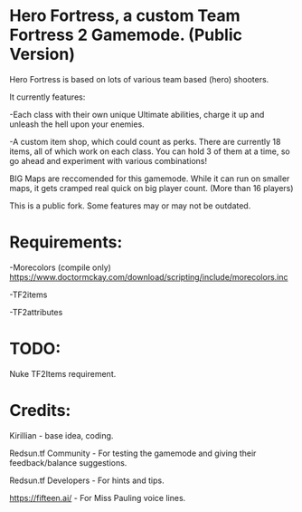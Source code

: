 # Hero Fortress, a custom Team Fortress 2 Gamemode. (Public Version)

Hero Fortress is based on lots of various team based (hero) shooters.

It currently features:

-Each class with their own unique Ultimate abilities, charge it up and unleash the hell upon your enemies.

-A custom item shop, which could count as perks. There are currently 18 items, all of which work on each class. You can hold 3 of them at a time, so go ahead and experiment with various combinations!

BIG Maps are reccomended for this gamemode. While it can run on smaller maps, it gets cramped real quick on big player count. (More than 16 players)

This is a public fork. Some features may or may not be outdated.

# Requirements:

-Morecolors (compile only) https://www.doctormckay.com/download/scripting/include/morecolors.inc

-TF2items

-TF2attributes

# TODO:

Nuke TF2Items requirement.


# Credits:

Kirillian - base idea, coding.

Redsun.tf Community - For testing the gamemode and giving their feedback/balance suggestions.

Redsun.tf Developers - For hints and tips.

https://fifteen.ai/ - For Miss Pauling voice lines.


